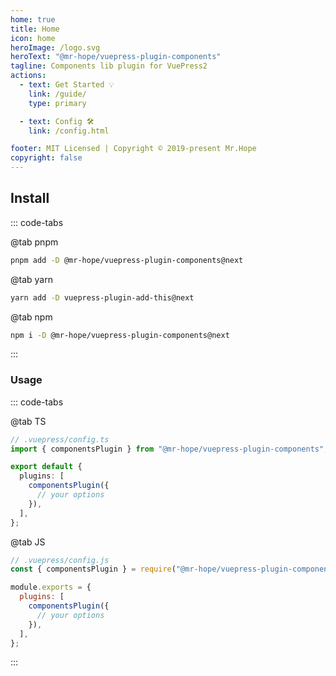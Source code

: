 ```yaml
---
home: true
title: Home
icon: home
heroImage: /logo.svg
heroText: "@mr-hope/vuepress-plugin-components"
tagline: Components lib plugin for VuePress2
actions:
  - text: Get Started 💡
    link: /guide/
    type: primary

  - text: Config 🛠
    link: /config.html

footer: MIT Licensed | Copyright © 2019-present Mr.Hope
copyright: false
---
```


## Install

::: code-tabs

@tab pnpm

```bash
pnpm add -D @mr-hope/vuepress-plugin-components@next
```

@tab yarn

```bash
yarn add -D vuepress-plugin-add-this@next
```

@tab npm

```bash
npm i -D @mr-hope/vuepress-plugin-components@next
```

:::

### Usage

::: code-tabs

@tab TS

```ts
// .vuepress/config.ts
import { componentsPlugin } from "@mr-hope/vuepress-plugin-components";

export default {
  plugins: [
    componentsPlugin({
      // your options
    }),
  ],
};
```

@tab JS

```js
// .vuepress/config.js
const { componentsPlugin } = require("@mr-hope/vuepress-plugin-components");

module.exports = {
  plugins: [
    componentsPlugin({
      // your options
    }),
  ],
};
```

:::
